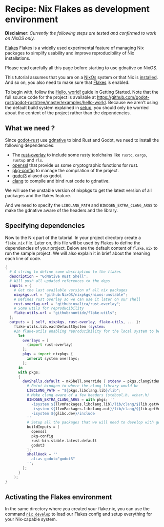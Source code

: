 # Recipe: Nix Flakes as development environment

**Disclaimer**: _Currently the following steps are tested and confirmed to work on NixOS only._

[Flakes](https://nixos.wiki/wiki/Flakes) Flakes is a widelly used experimental feature of managing Nix packages to simplify usability and improve reproducibility of Nix installations.

Please read carefully all this page before starting to use gdnative on NixOS.

This tutorial assumes that you are on a [NixOs](https://nixos.wiki/wiki/Main_Page) system or that Nix is [installed](https://nixos.org/download.html#nix-quick-install).
And so on, you also need to make sure that [Flakes](https://nixos.wiki/wiki/Flakes) is enabled.

To begin with, follow the [Hello, world!](../getting-started/hello-world.md) guide in Getting Started. Note that the full source code for the project is available at https://github.com/godot-rust/godot-rust/tree/master/examples/hello-world. Because we aren't using the default build system explained in [setup](../getting-started/setup.md), you should only be worried about the content of the project rather than the dependencies.

## What we need ?

  Since [godot-rust](https://github.com/godot-rust/gdnative) use [gdnative](https://docs.godotengine.org/en/3.5/tutorials/scripting/gdnative/what_is_gdnative.html) to bind Rust and Godot, we need to install the following dependencies:

  - The [rust-overlay](https://github.com/oxalica/rust-overlay) to include some rusty toolchains like `rustc`, `cargo`, `rustup` and `rls`.
  - [openssl](https://www.openssl.org/) that provide us some cryptographic functions for rust.
  - [pkg-config](https://www.freedesktop.org/wiki/Software/pkg-config/) to manage the compilation of the project.
  - [godot3](https://godotengine.org/) aliased as godot.
  - [clang](https://clang.llvm.org/) to compile and bind rust code to gdnative.

  We will use the unstable version of nixpkgs to get the latest version of all packages and the flakes feature.

  And we need to specify the `LIBCLANG_PATH` and `BINDGEN_EXTRA_CLANG_ARGS` to make the gdnative aware of the headers and the library.


## Specifying dependencies

Now to the Nix part of the tutorial. In your project directory create a `flake.nix` file. Later on, this file will be used by Flakes to define the dependencies of your project. Below are the default content of `flake.nix` to run the sample project. We will also explain it in brief about the meaning each line of code.

```nix
{
  # A string to define some description to the flakes 
  description = "GdNative Rust Shell";
  # Will push all updated references to the deps
  inputs = {
    # Get the last available version of all nix packages
    nixpkgs.url = "github:NixOS/nixpkgs/nixos-unstable";
    # Defines rust overlay so we can use it later on our shell
    rust-overlay.url = "github:oxalica/rust-overlay";
    # Some utils for reproducibility
    flake-utils.url = "github:numtide/flake-utils";
  };
  outputs = { self, nixpkgs, rust-overlay, flake-utils, ... }:
    flake-utils.lib.eachDefaultSystem (system:
    #In flake-utils enabling reproducibility for the local system to be referenced
      let
        overlays = [
          (import rust-overlay)
        ];
        pkgs = import nixpkgs {
          inherit system overlays;
        };
      in
      with pkgs;
      {
        devShells.default = mkShell.override { stdenv = pkgs.clangStdenv; } {
          # Point bindgen to where the clang library would be
          LIBCLANG_PATH = "${pkgs.libclang.lib}/lib";
          # Make clang aware of a few headers (stdbool.h, wchar.h)
          BINDGEN_EXTRA_CLANG_ARGS = with pkgs; ''
            -isystem ${llvmPackages.libclang.lib}/lib/clang/${lib.getVersion clang}/include
            -isystem ${llvmPackages.libclang.out}/lib/clang/${lib.getVersion clang}/include
            -isystem ${glibc.dev}/include
          ''
          # Setup all the packages that we will need to develop with gdnative.
          buildInputs = [
            openssl
            pkg-config
            rust-bin.stable.latest.default
            godot3
          ];
          shellHook = ''
            alias godot="godot3"
          '';
        };
      }
    );
}
```



## Activating the Flakes environment

In the same directory where you created your flake.nix, you can use the command [`nix develop`](https://nixos.wiki/wiki/Development_environment_with_nix-shell#nix-develop) to load our Flakes config and setup everything for your Nix-capable system.

